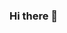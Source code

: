 ### Hi there 👋
<!--
**Catnatsuki/Catnatsuki** is a ✨ _special_ ✨ repository because its `README.md` (this file) appears on your GitHub profile.

Here are some ideas to get you started:
[![Catnatsuki's GitHub stats](https://github-readme-stats.vercel.app/api?username=Catnatsuki&)](https://github.com/anuraghazra/github-readme-stats)

- 🔭 I’m currently working on ...
- 🌱 I’m currently learning ...
- 👯 I’m looking to collaborate on ...
- 🤔 I’m looking for help with ...
- 💬 Ask me about ...
- 📫 How to reach me: ...
- 😄 Pronouns: ...
- ⚡ Fun fact: ...
-->
